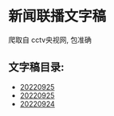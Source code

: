 # 新闻联播文字稿

爬取自 cctv央视网, 包准确

## 文字稿目录: 

<!-- INSERT -->
- [20220925](./news/20220925.md)
- [20220925](./news/20220925.md)
- [20220924](./news/20220924.md)